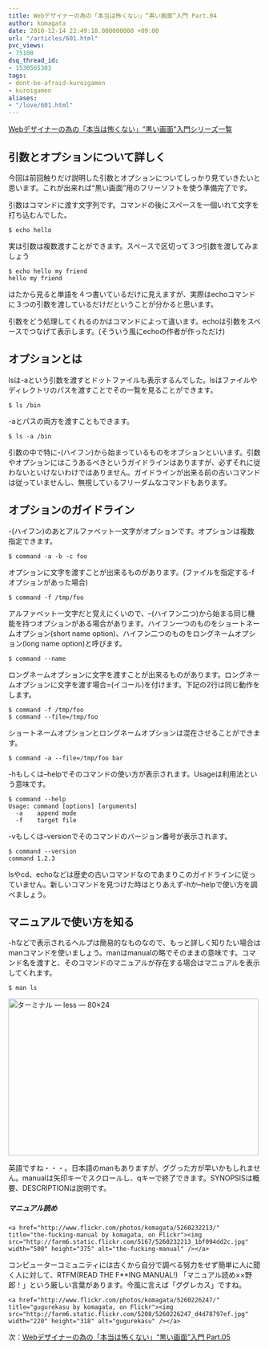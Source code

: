 ```yaml
---
title: Webデザイナーの為の「本当は怖くない」“黒い画面”入門 Part.04
author: komagata
date: 2010-12-14 22:49:18.000000000 +09:00
url: "/articles/601.html"
pvc_views:
- 75108
dsq_thread_id:
- 1530565303
tags:
- dont-be-afraid-kuroigamen
- kuroigamen
aliases:
- "/love/601.html"
---
```

[Webデザイナーの為の「本当は怖くない」“黒い画面”入門シリーズ一覧][1]

## 引数とオプションについて詳しく

今回は前回触りだけ説明した引数とオプションについてしっかり見ていきたいと思います。これが出来れば“黒い画面”用のフリーソフトを使う準備完了です。

引数はコマンドに渡す文字列です。コマンドの後にスペースを一個いれて文字を打ち込むんでした。

    $ echo hello

実は引数は複数渡すことができます。スペースで区切って３つ引数を渡してみましょう

    $ echo hello my friend
    hello my friend

はたから見ると単語を４つ書いているだけに見えますが、実際はechoコマンドに３つの引数を渡しているだけだということが分かると思います。

引数をどう処理してくれるのかはコマンドによって違います。echoは引数をスペースでつなげて表示します。(そういう風にechoの作者が作っただけ)

## オプションとは

lsは-aという引数を渡すとドットファイルも表示するんでした。lsはファイルやディレクトリのパスを渡すことでその一覧を見ることができます。

    $ ls /bin

-aとパスの両方を渡すこともできます。

    $ ls -a /bin

引数の中で特に-(ハイフン)から始まっているものをオプションといいます。引数やオプションにはこうあるべきというガイドラインはありますが、必ずそれに従わないといけないわけではありません。ガイドラインが出来る前の古いコマンドは従っていませんし、無視しているフリーダムなコマンドもあります。

## オプションのガイドライン

-(ハイフン)のあとアルファベット一文字がオプションです。オプションは複数指定できます。

    $ command -a -b -c foo

オプションに文字を渡すことが出来るものがあります。(ファイルを指定する-fオプションがあった場合)

    $ command -f /tmp/foo

アルファベット一文字だと覚えにくいので、&#8211;(ハイフン二つ)から始まる同じ機能を持つオプションがある場合があります。ハイフン一つのものをショートネームオプション(short name option)、ハイフン二つのものをロングネームオプション(long name option)と呼びます。

    $ command --name

ロングネームオプションに文字を渡すことが出来るものがあります。ロングネームオプションに文字を渡す場合=(イコール)を付けます。下記の2行は同じ動作をします。

    $ command -f /tmp/foo
    $ command --file=/tmp/foo

ショートネームオプションとロングネームオプションは混在させることができます。

    $ command -a --file=/tmp/foo bar

-hもしくは&#8211;helpでそのコマンドの使い方が表示されます。Usageは利用法という意味です。

    $ command --help
    Usage: command [options] [arguments]
      -a    append mode
      -f    target file

-vもしくは&#8211;versionでそのコマンドのバージョン番号が表示されます。

    $ command --version
    command 1.2.3

lsやcd、echoなどは歴史の古いコマンドなのであまりこのガイドラインに従っていません。新しいコマンドを見つけた時はとりあえず-hか&#8211;helpで使い方を調べましょう。

## マニュアルで使い方を知る

-hなどで表示されるヘルプは簡易的なものなので、もっと詳しく知りたい場合はmanコマンドを使いましょう。manはmanualの略でそのままの意味です。コマンド名を渡すと、そのコマンドのマニュアルが存在する場合はマニュアルを表示してくれます。

    $ man ls


  <a href="http://www.flickr.com/photos/komagata/5260201731/" title="ターミナル — less — 80×24 by komagata, on Flickr"><img src="http://farm6.static.flickr.com/5288/5260201731_eb810e4c94.jpg" width="500" height="313" alt="ターミナル — less — 80×24" /></a>


英語ですね・・・。日本語のmanもありますが、ググった方が早いかもしれません。manualは矢印キーでスクロールし、qキーで終了できます。SYNOPSISは概要、DESCRIPTIONは説明です。

<div class="tips">
  <h5>
    マニュアル読め
  </h5>


    <a href="http://www.flickr.com/photos/komagata/5260232213/" title="the-fucking-manual by komagata, on Flickr"><img src="http://farm6.static.flickr.com/5167/5260232213_1bf094dd2c.jpg" width="500" height="375" alt="the-fucking-manual" /></a>


  <p>
    コンピューターコミュニティには古くから自分で調べる努力をせず簡単に人に聞く人に対して、RTFM(READ THE F**ING MANUAL!) 「マニュアル読め××野郎！」という厳しい言葉があります。今風に言えば「ググレカス」ですね。



    <a href="http://www.flickr.com/photos/komagata/5260226247/" title="gugurekasu by komagata, on Flickr"><img src="http://farm6.static.flickr.com/5208/5260226247_d4d78797ef.jpg" width="220" height="318" alt="gugurekasu" /></a>

</div>

次：[Webデザイナーの為の「本当は怖くない」“黒い画面”入門 Part.05][2]

 [1]: http://fjord.jp/tag/dont-be-afraid-kuroigamen
 [2]: http://fjord.jp/love/617.html

